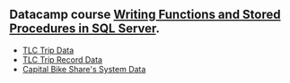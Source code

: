 ## Datacamp course [Writing Functions and Stored Procedures in SQL Server](https://www.datacamp.com/courses/writing-functions-and-stored-procedures-in-sql-server).
- [TLC Trip Data](https://data.cityofnewyork.us/browse?Data-Collection_Data-Collection=TLC+Trip+Data&sortBy=relevance&pageSize=20&page=1)
- [TLC Trip Record Data](https://www.nyc.gov/site/tlc/about/tlc-trip-record-data.page)
- [Capital Bike Share's System Data](https://capitalbikeshare.com/system-data)
